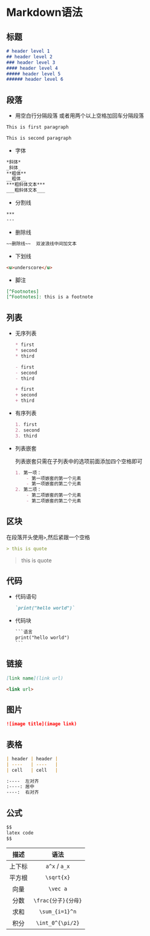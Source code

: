 # Markdown语法

## 标题

``` markdown
# header level 1
## header level 2
### header level 3
#### header level 4
##### header level 5
###### header level 6
```

## 段落

- 用空白行分隔段落 或者用两个以上空格加回车分隔段落

```markdown
This is first paragraph

This is second paragraph
```

* 字体

```markdown
*斜体*
_斜体_
**粗体**
__粗体__
***粗斜体文本***
___粗斜体文本___
```

* 分割线

```markdown
***
---
```

* 删除线

```markdown
~~删除线~~  双波浪线中间加文本
```

* 下划线

```markdown
<u>underscore</u>
```

* 脚注

```markdown
[^Footnotes]
[^Footnotes]: this is a footnote
```

## 列表

* 无序列表

  ```markdown
  * first
  * second
  * third
  
  - first
  - second
  - third
  
  + first
  + second
  + third
  ```

* 有序列表

  ```markdown
  1. first
  2. second
  3. third
  ```

* 列表嵌套

  列表嵌套只需在子列表中的选项前面添加四个空格即可

  ```markdown
  1. 第一项：
      - 第一项嵌套的第一个元素
      - 第一项嵌套的第二个元素
  2. 第二项：
      - 第二项嵌套的第一个元素
      - 第二项嵌套的第二个元素
  ```


## 区块

  在段落开头使用`>`,然后紧跟一个空格

  ```markdown
  > this is quote
  ```

  > this is quote 

  ## 代码

* 代码语句

  ```markdown
  `print("hello world")`
  ```

* 代码块

  ```markdown
  ​```语言
  print("hello world")
  ​```
  ```

## 链接

```markdown
[link name](link url)

<link url>
```

## 图片

```markdown
![image title](image link)
```

## 表格

```markdown
| header | header |
| ----   | ----   |
| cell   | cell   |

:----  左对齐
:----: 居中
----:  右对齐
```

  ## 公式

```markdown
$$
latex code
$$
```

|  描述  |        语法         |
| :----: | :-----------------: |
| 上下标 |   `a^x`  / `a_x`    |
| 平方根 |     `\sqrt{x}`      |
|  向量  |      `\vec a`       |
|  分数  | `\frac{分子}{分母}` |
|  求和  |   `\sum_{i=1}^n`    |
|  积分  |  `\int_0^{\pi/2}`   |

